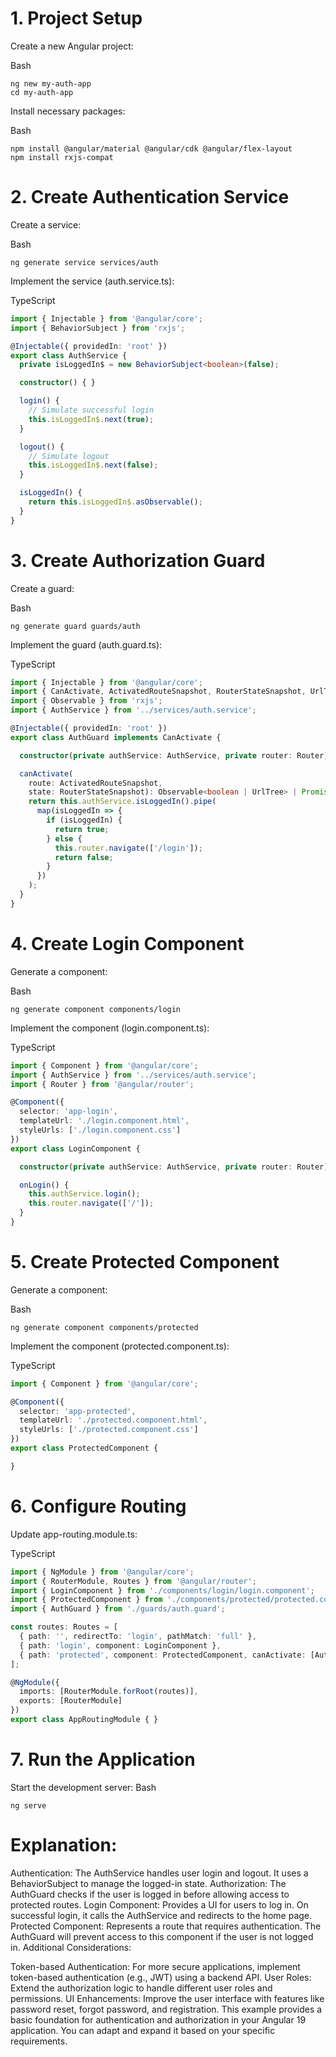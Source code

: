 

# 1. Project Setup

Create a new Angular project:

Bash
```
ng new my-auth-app
cd my-auth-app
```
Install necessary packages:

Bash

```
npm install @angular/material @angular/cdk @angular/flex-layout
npm install rxjs-compat
```

# 2. Create Authentication Service

Create a service:

Bash

```
ng generate service services/auth
```
Implement the service (auth.service.ts):

TypeScript

```typescript
import { Injectable } from '@angular/core';
import { BehaviorSubject } from 'rxjs';

@Injectable({ providedIn: 'root' })
export class AuthService {
  private isLoggedIn$ = new BehaviorSubject<boolean>(false); 

  constructor() { }

  login() {
    // Simulate successful login
    this.isLoggedIn$.next(true); 
  }

  logout() {
    // Simulate logout
    this.isLoggedIn$.next(false); 
  }

  isLoggedIn() {
    return this.isLoggedIn$.asObservable(); 
  }
}

```

# 3. Create Authorization Guard

Create a guard:

Bash

```
ng generate guard guards/auth
```

Implement the guard (auth.guard.ts):

TypeScript

```typescript
import { Injectable } from '@angular/core';
import { CanActivate, ActivatedRouteSnapshot, RouterStateSnapshot, UrlTree, Router } from '@angular/router';
import { Observable } from 'rxjs';
import { AuthService } from '../services/auth.service';

@Injectable({ providedIn: 'root' })
export class AuthGuard implements CanActivate {

  constructor(private authService: AuthService, private router: Router) { }

  canActivate(
    route: ActivatedRouteSnapshot,
    state: RouterStateSnapshot): Observable<boolean | UrlTree> | Promise<boolean | UrlTree> | boolean | UrlTree {
    return this.authService.isLoggedIn().pipe(
      map(isLoggedIn => {
        if (isLoggedIn) {
          return true; 
        } else {
          this.router.navigate(['/login']); 
          return false;
        }
      })
    );
  }
}
```
# 4. Create Login Component

Generate a component:

Bash

```
ng generate component components/login

```
Implement the component (login.component.ts):

TypeScript

```typescript
import { Component } from '@angular/core';
import { AuthService } from '../services/auth.service';
import { Router } from '@angular/router';

@Component({
  selector: 'app-login',
  templateUrl: './login.component.html',
  styleUrls: ['./login.component.css']
})
export class LoginComponent {

  constructor(private authService: AuthService, private router: Router) { }

  onLogin() {
    this.authService.login(); 
    this.router.navigate(['/']); 
  }
}

```

# 5. Create Protected Component

Generate a component:

Bash

```
ng generate component components/protected

```
Implement the component (protected.component.ts):

TypeScript

```typescript
import { Component } from '@angular/core';

@Component({
  selector: 'app-protected',
  templateUrl: './protected.component.html',
  styleUrls: ['./protected.component.css']
})
export class ProtectedComponent {

}
```
# 6. Configure Routing


Update app-routing.module.ts:

TypeScript

```typescript
import { NgModule } from '@angular/core';
import { RouterModule, Routes } from '@angular/router';
import { LoginComponent } from './components/login/login.component';
import { ProtectedComponent } from './components/protected/protected.component';
import { AuthGuard } from './guards/auth.guard';

const routes: Routes = [
  { path: '', redirectTo: 'login', pathMatch: 'full' },
  { path: 'login', component: LoginComponent },
  { path: 'protected', component: ProtectedComponent, canActivate: [AuthGuard] } 
];

@NgModule({
  imports: [RouterModule.forRoot(routes)],
  exports: [RouterModule]
})
export class AppRoutingModule { }

```
# 7. Run the Application

Start the development server:
Bash

```
ng serve

```
# Explanation:

Authentication: The AuthService handles user login and logout. It uses a BehaviorSubject to manage the logged-in state.
Authorization: The AuthGuard checks if the user is logged in before allowing access to protected routes.
Login Component: Provides a UI for users to log in. On successful login, it calls the AuthService and redirects to the home page.
Protected Component: Represents a route that requires authentication. The AuthGuard will prevent access to this component if the user is not logged in.
Additional Considerations:

Token-based Authentication: For more secure applications, implement token-based authentication (e.g., JWT) using a backend API.
User Roles: Extend the authorization logic to handle different user roles and permissions.
UI Enhancements: Improve the user interface with features like password reset, forgot password, and registration.
This example provides a basic foundation for authentication and authorization in your Angular 19 application. You can adapt and expand it based on your specific requirements.
